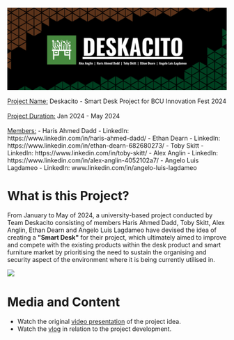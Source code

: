 <p align="center">
  <img src="videos_and_gifs/deskacito_banner.jpg" alt="deskacito_intro_banner">
</p>
<ins>Project Name:</ins>
Deskacito - Smart Desk Project for BCU Innovation Fest 2024
<br/><br/>
<ins>Project Duration:</ins>
Jan 2024 - May 2024
<br/><br/>
<ins>Members:</ins>
- Haris Ahmed Dadd
  - LinkedIn: https://www.linkedin.com/in/haris-ahmed-dadd/
- Ethan Dearn
  - LinkedIn: https://www.linkedin.com/in/ethan-dearn-682680273/
- Toby Skitt
  - LinkedIn: https://www.linkedin.com/in/toby-skitt/
- Alex Anglin
  - LinkedIn: https://www.linkedin.com/in/alex-anglin-4052102a7/
- Angelo Luis Lagdameo
  - LinkedIn: www.linkedin.com/in/angelo-luis-lagdameo

# What is this Project?
From January to May of 2024, a university-based project conducted by Team Deskacito consisting of members Haris Ahmed Dadd, Toby Skitt, Alex Anglin, Ethan Dearn and Angelo Luis Lagdameo have devised the idea of creating a **"Smart Desk"** for their project, which ultimately aimed to improve and compete with the existing products within the desk product and smart furniture market by prioritising the need to sustain the organising and security aspect of the environment where it is being currently utilised in.

<img src="videos_and_gifs/deskacito_preview.gif" width="800">

# Media and Content
- Watch the original [video presentation](https://youtu.be/1dtRnUoHcjs?feature=shared) of the project idea.
- Watch the [vlog](https://youtu.be/lGv-NvLEX-M?feature=shared) in relation to the project development.
